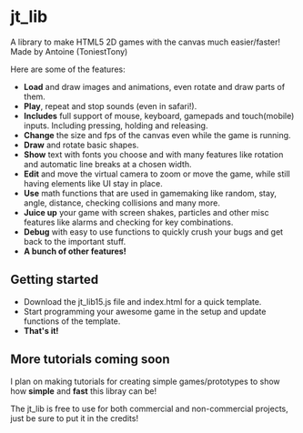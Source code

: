 # jt_lib
A library to make HTML5 2D games with the canvas much easier/faster! Made by Antoine (ToniestTony)

Here are some of the features:

* **Load** and draw images and animations, even rotate and draw parts of them.
* **Play**, repeat and stop sounds (even in safari!).
* **Includes** full support of mouse, keyboard, gamepads and touch(mobile) inputs. Including pressing, holding and releasing.
* **Change** the size and fps of the canvas even while the game is running.
* **Draw** and rotate basic shapes.
* **Show** text with fonts you choose and with many features like rotation and automatic line breaks at a chosen width.
* **Edit** and move the virtual camera to zoom or move the game, while still having elements like UI stay in place.
* **Use** math functions that are used in gamemaking like random, stay, angle, distance, checking collisions and many more.
* **Juice up** your game with screen shakes, particles and other misc features like alarms and checking for key combinations.
* **Debug** with easy to use functions to quickly crush your bugs and get back to the important stuff.
* **A bunch of other features!**

## Getting started
* Download the jt_lib15.js file and index.html for a quick template.
* Start programming your awesome game in the setup and update functions of the template.
* **That's it!**

## More tutorials coming soon
I plan on making tutorials for creating simple games/prototypes to show how **simple** and **fast** this libray can be!

The jt_lib is free to use for both commercial and non-commercial projects, just be sure to put it in the credits!
